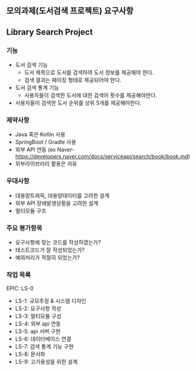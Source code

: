 ## 모의과제(도서검색 프로젝트) 요구사항

## Library Search Project

### 기능

- 도서 검색 기능
    - 도서 제목으로 도서를 검색하여 도서 정보를 제공해야 한다.
    - 검색 결과는 페이징 형태로 제공되어야 한다.
- 도서 검색 통계 기능
    - 사용자들이 검색한 도서에 대한 검색어 횟수를 제공해야한다.
- 사용자들이 검색한 도서 순위를 상위 5개를 제공해야한다.

### 제약사항

- Java 혹은 Kotlin 사용
- SpringBoot / Gradle 사용
- 외부 API 연동 (ex Naver- https://developers.naver.com/docs/serviceapi/search/book/book.md)
- 외부라이브러리 활용은 자유

### 우대사항

- 대용량트래픽, 대용량데이터를 고려한 설계
- 외부 API 장애발생상황을 고려한 설계
- 멀티모듈 구조

### 주요 평가항목

- 요구사항에 맞는 코드를 작성하였는가?
- 테스트코드가 잘 작성되었는가?
- 예외처리가 적절히 되었는가?

### 작업 목록

EPIC: LS-0

- LS-1: 규모추정 & 시스템 디자인
- LS-2: 요구사항 작성
- LS-3: 멀티모듈 구성
- LS-4: 외부 api 연동
- LS-5: api 서버 구현
- LS-6: 데이터베이스 연결
- LS-7: 검색 통계 기능 구현
- LS-8: 문서화
- LS-9: 고가용성을 위한 설계